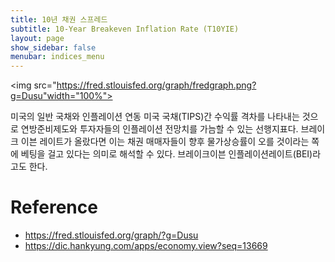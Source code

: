 ```yaml
---
title: 10년 채권 스프레드
subtitle: 10-Year Breakeven Inflation Rate (T10YIE)	
layout: page
show_sidebar: false
menubar: indices_menu
---
```


<img src="https://fred.stlouisfed.org/graph/fredgraph.png?g=Dusu"width="100%">

미국의 일반 국채와 인플레이션 연동 미국 국채(TIPS)간 수익률 격차를 나타내는 것으로 연방준비제도와 투자자들의 인플레이션 전망치를 가늠할 수 있는 선행지표다. 
브레이크 이븐 레이트가 올랐다면 이는 채권 매매자들이 향후 물가상승률이 오를 것이라는 쪽에 베팅을 걸고 있다는 의미로 해석할 수 있다. 브레이크이븐 인플레이션레이트(BEI)라고도 한다.


# Reference  

- https://fred.stlouisfed.org/graph/?g=Dusu
- https://dic.hankyung.com/apps/economy.view?seq=13669

